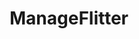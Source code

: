 ---
blog: https://manageflitter.com/blog
facebook: https://facebook.com/manageflitter
instagram: https://instagram.com/manageflitter_ig
logohandle: manageflitter
sort: manageflitter
title: ManageFlitter
twitter: https://x.com/ManageFlitter
website: https://www.manageflitter.com/
---